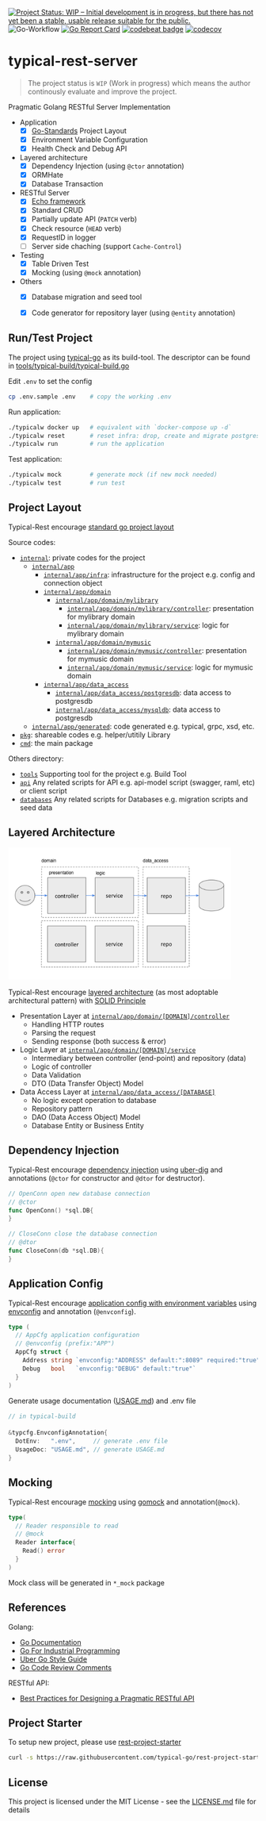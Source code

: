 [![Project Status: WIP – Initial development is in progress, but there has not yet been a stable, usable release suitable for the public.](https://www.repostatus.org/badges/latest/wip.svg)](https://www.repostatus.org/#wip)
![Go-Workflow](https://github.com/typical-go/typical-rest-server/workflows/Go/badge.svg)
[![Go Report Card](https://goreportcard.com/badge/github.com/typical-go/typical-rest-server)](https://goreportcard.com/report/github.com/typical-go/typical-rest-server)
[![codebeat badge](https://codebeat.co/badges/17e19d4b-6803-4bbb-82bb-e39fe2f1424b)](https://codebeat.co/projects/github-com-typical-go-typical-rest-server-master)
[![codecov](https://codecov.io/gh/typical-go/typical-rest-server/branch/master/graph/badge.svg)](https://codecov.io/gh/typical-go/typical-rest-server)

# typical-rest-server

> The project status is `WIP` (Work in progress) which means the author continously evaluate and improve the project.

Pragmatic Golang RESTful Server Implementation
- Application
  - [x] [Go-Standards](https://github.com/golang-standards/project-layout) Project Layout 
  - [x] Environment Variable Configuration
  - [x] Health Check and Debug API
- Layered architecture
  - [x] Dependency Injection (using `@ctor` annotation)
  - [x] ORMHate
  - [x] Database Transaction
- RESTful Server
  - [x] [Echo framework](https://echo.labstack.com/)
  - [x] Standard CRUD
  - [x] Partially update API (`PATCH` verb)
  - [x] Check resource (`HEAD` verb)
  - [x] RequestID in logger
  - [ ] Server side chaching (support `Cache-Control`)
- Testing
  - [x] Table Driven Test
  - [x] Mocking (using `@mock` annotation)
- Others
  - [x] Database migration and seed tool
  - [x] Code generator for repository layer (using `@entity` annotation)


## Run/Test Project

The project using [typical-go](https://github.com/typical-go/typical-go) as its build-tool. The descriptor can be found in [tools/typical-build/typical-build.go](tools/typical-build/typical-build.go)

Edit `.env` to set the config
```bash
cp .env.sample .env    # copy the working .env
```

Run application:
```bash
./typicalw docker up   # equivalent with `docker-compose up -d`
./typicalw reset       # reset infra: drop, create and migrate postgres database 
./typicalw run         # run the application
```

Test application:
```bash
./typicalw mock        # generate mock (if new mock needed)
./typicalw test        # run test 
```

## Project Layout

Typical-Rest encourage [standard go project layout](https://github.com/golang-standards/project-layout)

Source codes:
- [`internal`](internal): private codes for the project
  - [`internal/app`](internal/app) 
    - [`internal/app/infra`](internal/app/infra): infrastructure for the project e.g. config and connection object
    - [`internal/app/domain`](internal/app/domain) 
      - [`internal/app/domain/mylibrary`](internal/app/domain/mylibrary)
        - [`internal/app/domain/mylibrary/controller`](internal/app/domain/mylibrary/controller): presentation for mylibrary domain
        - [`internal/app/domain/mylibrary/service`](internal/app/domain/mylibrary/service): logic for mylibrary domain
      - [`internal/app/domain/mymusic`](internal/app/domain/mymusic)
        - [`internal/app/domain/mymusic/controller`](internal/app/domain/mymusic/controller): presentation for mymusic domain
        - [`internal/app/domain/mymusic/service`](internal/app/domain/mymusic/service): logic for mymusic domain
    - [`internal/app/data_access`](internal/app/data_access)
      - [`internal/app/data_access/postgresdb`](internal/app/data_access/postgresdb): data access to postgresdb
      - [`internal/app/data_access/mysqldb`](internal/app/data_access/mysqldb): data access to postgresdb
  - [`internal/app/generated`](internal/generated): code generated e.g. typical, grpc, xsd, etc.
- [`pkg`](pkg): shareable codes e.g. helper/utitily Library
- [`cmd`](cmd): the main package

Others directory:
- [`tools`](tool) Supporting tool for the project e.g. Build Tool
- [`api`](api) Any related scripts for API e.g. api-model script (swagger, raml, etc) or client script
- [`databases`](database) Any related scripts for Databases e.g. migration scripts and seed data


## Layered Architecture

<img src="architecture.png"  style="max-width:450px;"/>

Typical-Rest encourage [layered architecture](https://en.wikipedia.org/wiki/Multitier_architecture) (as most adoptable architectural pattern) with [SOLID Principle](https://en.wikipedia.org/wiki/SOLID) 

- Presentation Layer at [`internal/app/domain/[DOMAIN]/controller`](internal/server/controller)
  - Handling HTTP routes
  - Parsing the request
  - Sending response (both success & error)
- Logic Layer at [`internal/app/domain/[DOMAIN]/service`](internal/server/service)
  - Intermediary between controller (end-point) and repository (data)
  - Logic of controller
  - Data Validation
  - DTO (Data Transfer Object) Model
- Data Access Layer at [`internal/app/data_access/[DATABASE]`](internal/server/repository)
  - No logic except operation to database
  - Repository pattern
  - DAO (Data Access Object) Model
  - Database Entity or Business Entity

## Dependency Injection

Typical-Rest encourage [dependency injection](https://en.wikipedia.org/wiki/Dependency_injection) using [uber-dig](https://github.com/uber-go/dig) and annotations (`@ctor` for constructor and `@dtor` for destructor).

```go
// OpenConn open new database connection
// @ctor
func OpenConn() *sql.DB{
}
```

```go
// CloseConn close the database connection
// @dtor
func CloseConn(db *sql.DB){
}
```

## Application Config

Typical-Rest encourage [application config with environment variables](https://12factor.net/config) using [envconfig](https://github.com/kelseyhightower/envconfig) and annotation (`@envconfig`). 

```go
type (
  // AppCfg application configuration
  // @envconfig (prefix:"APP")
  AppCfg struct {
    Address string `envconfig:"ADDRESS" default:":8089" required:"true"`
    Debug   bool   `envconfig:"DEBUG" default:"true"`
  }
)
```

Generate usage documentation ([USAGE.md](USAGE.md)) and .env file 
```go
// in typical-build

&typcfg.EnvconfigAnnotation{
  DotEnv:   ".env",     // generate .env file
  UsageDoc: "USAGE.md", // generate USAGE.md
}
```

## Mocking

Typical-Rest encourage [mocking](https://en.wikipedia.org/wiki/Mock_object) using [gomock](https://github.com/golang/mock) and annotation(`@mock`). 

```go
type(
  // Reader responsible to read
  // @mock
  Reader interface{
    Read() error
  }
)
```

Mock class will be generated in `*_mock` package


## References

Golang:
- [Go Documentation](https://golang.org/doc/)
- [Go For Industrial Programming](https://peter.bourgon.org/go-for-industrial-programming/)
- [Uber Go Style Guide](https://github.com/uber-go/guide)
- [Go Code Review Comments](https://github.com/golang/go/wiki/CodeReviewComments)

RESTful API:
- [Best Practices for Designing a Pragmatic RESTful API](https://www.vinaysahni.com/best-practices-for-a-pragmatic-restful-api)

## Project Starter

To setup new project, please use [rest-project-starter](https://github.com/typical-go/rest-project-starter)
```bash
curl -s https://raw.githubusercontent.com/typical-go/rest-project-starter/master/setup.sh | bash -s [project_name] [package_name]
```

## License

This project is licensed under the MIT License - see the [LICENSE.md](LICENSE.md) file for details